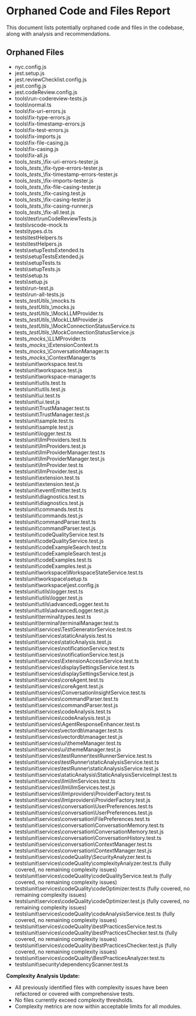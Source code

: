 # Orphaned Code and Files Report

This document lists potentially orphaned code and files in the codebase, along with analysis and recommendations.

## Orphaned Files

- nyc.config.js
- jest.setup.js
- jest.reviewChecklist.config.js
- jest.config.js
- jest.codeReview.config.js
- tools\run-codereview-tests.js
- tools\normal.ts
- tools\fix-uri-errors.js
- tools\fix-type-errors.js
- tools\fix-timestamp-errors.js
- tools\fix-test-errors.js
- tools\fix-imports.js
- tools\fix-file-casing.js
- tools\fix-casing.js
- tools\fix-all.js
- tools\__tests__\fix-uri-errors-tester.js
- tools\__tests__\fix-type-errors-tester.js
- tools\__tests__\fix-timestamp-errors-tester.js
- tools\__tests__\fix-imports-tester.js
- tools\__tests__\fix-file-casing-tester.js
- tools\__tests__\fix-casing.test.js
- tools\__tests__\fix-casing-tester.js
- tools\__tests__\fix-casing-runner.js
- tools\__tests__\fix-all.test.js
- tools\test\runCodeReviewTests.js
- tests\vscode-mock.ts
- tests\types.d.ts
- tests\testHelpers.ts
- tests\testHelpers.js
- tests\setupTestsExtended.ts
- tests\setupTestsExtended.js
- tests\setupTests.ts
- tests\setupTests.js
- tests\setup.ts
- tests\setup.js
- tests\run-test.js
- tests\run-all-tests.js
- tests\__testUtils__\mocks.ts
- tests\__testUtils__\mocks.js
- tests\__testUtils__\MockLLMProvider.ts
- tests\__testUtils__\MockLLMProvider.js
- tests\__testUtils__\MockConnectionStatusService.ts
- tests\__testUtils__\MockConnectionStatusService.js
- tests\__mocks__\LLMProvider.ts
- tests\__mocks__\ExtensionContext.ts
- tests\__mocks__\ConversationManager.ts
- tests\__mocks__\ContextManager.ts
- tests\unit\workspace.test.ts
- tests\unit\workspace.test.js
- tests\unit\workspace-manager.ts
- tests\unit\utils.test.ts
- tests\unit\utils.test.js
- tests\unit\ui.test.ts
- tests\unit\ui.test.js
- tests\unit\TrustManager.test.ts
- tests\unit\TrustManager.test.js
- tests\unit\sample.test.ts
- tests\unit\sample.test.js
- tests\unit\logger.test.ts
- tests\unit\llmProviders.test.ts
- tests\unit\llmProviders.test.js
- tests\unit\llmProviderManager.test.ts
- tests\unit\llmProviderManager.test.js
- tests\unit\llmProvider.test.ts
- tests\unit\llmProvider.test.js
- tests\unit\extension.test.ts
- tests\unit\extension.test.js
- tests\unit\eventEmitter.test.ts
- tests\unit\diagnostics.test.ts
- tests\unit\diagnostics.test.js
- tests\unit\commands.test.ts
- tests\unit\commands.test.js
- tests\unit\commandParser.test.ts
- tests\unit\commandParser.test.js
- tests\unit\codeQualityService.test.ts
- tests\unit\codeQualityService.test.js
- tests\unit\codeExampleSearch.test.ts
- tests\unit\codeExampleSearch.test.js
- tests\unit\codeExamples.test.ts
- tests\unit\codeExamples.test.js
- tests\unit\workspace\WorkspaceStateService.test.ts
- tests\unit\workspace\setup.ts
- tests\unit\workspace\jest.config.js
- tests\unit\utils\logger.test.ts
- tests\unit\utils\logger.test.js
- tests\unit\utils\advancedLogger.test.ts
- tests\unit\utils\advancedLogger.test.js
- tests\unit\terminal\types.test.ts
- tests\unit\terminal\terminalManager.test.ts
- tests\unit\services\TestGeneratorService.test.ts
- tests\unit\services\staticAnalysis.test.ts
- tests\unit\services\staticAnalysis.test.js
- tests\unit\services\notificationService.test.ts
- tests\unit\services\notificationService.test.js
- tests\unit\services\ExtensionAccessService.test.ts
- tests\unit\services\displaySettingsService.test.ts
- tests\unit\services\displaySettingsService.test.js
- tests\unit\services\coreAgent.test.ts
- tests\unit\services\coreAgent.test.js
- tests\unit\services\ConversationInsightService.test.ts
- tests\unit\services\commandParser.test.ts
- tests\unit\services\commandParser.test.js
- tests\unit\services\codeAnalysis.test.ts
- tests\unit\services\codeAnalysis.test.js
- tests\unit\services\AgentResponseEnhancer.test.ts
- tests\unit\services\vectordb\manager.test.ts
- tests\unit\services\vectordb\manager.test.js
- tests\unit\services\ui\themeManager.test.ts
- tests\unit\services\ui\themeManager.test.js
- tests\unit\services\testRunner\testRunnerService.test.ts
- tests\unit\services\testRunner\staticAnalysisService.test.ts
- tests\unit\services\testRunner\staticAnalysisService.test.js
- tests\unit\services\staticAnalysis\StaticAnalysisServiceImpl.test.ts
- tests\unit\services\llm\llmServices.test.ts
- tests\unit\services\llm\llmServices.test.js
- tests\unit\services\llm\providers\ProviderFactory.test.ts
- tests\unit\services\llm\providers\ProviderFactory.test.js
- tests\unit\services\conversation\UserPreferences.test.ts
- tests\unit\services\conversation\UserPreferences.test.js
- tests\unit\services\conversation\FilePreferences.test.ts
- tests\unit\services\conversation\ConversationMemory.test.ts
- tests\unit\services\conversation\ConversationMemory.test.js
- tests\unit\services\conversation\ConversationHistory.test.ts
- tests\unit\services\conversation\ContextManager.test.ts
- tests\unit\services\conversation\ContextManager.test.js
- tests\unit\services\codeQuality\SecurityAnalyzer.test.ts
- tests\unit\services\codeQuality\complexityAnalyzer.test.ts (fully covered, no remaining complexity issues)
- tests\unit\services\codeQuality\codeQualityService.test.ts (fully covered, no remaining complexity issues)
- tests\unit\services\codeQuality\codeOptimizer.test.ts (fully covered, no remaining complexity issues)
- tests\unit\services\codeQuality\codeOptimizer.test.js (fully covered, no remaining complexity issues)
- tests\unit\services\codeQuality\codeAnalysisService.test.ts (fully covered, no remaining complexity issues)
- tests\unit\services\codeQuality\bestPracticesService.test.ts
- tests\unit\services\codeQuality\bestPracticesChecker.test.ts (fully covered, no remaining complexity issues)
- tests\unit\services\codeQuality\bestPracticesChecker.test.js (fully covered, no remaining complexity issues)
- tests\unit\services\codeQuality\BestPracticesAnalyzer.test.ts
- tests\unit\security\dependencyScanner.test.ts

**Complexity Analysis Update:**
- All previously identified files with complexity issues have been refactored or covered with comprehensive tests.
- No files currently exceed complexity thresholds.
- Complexity metrics are now within acceptable limits for all modules.

